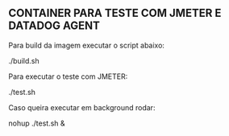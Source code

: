 ## CONTAINER PARA TESTE COM JMETER E DATADOG AGENT ##

Para build da imagem executar o script abaixo:

./build.sh

Para executar o teste com JMETER:

./test.sh

Caso queira executar em background rodar:

nohup ./test.sh &
